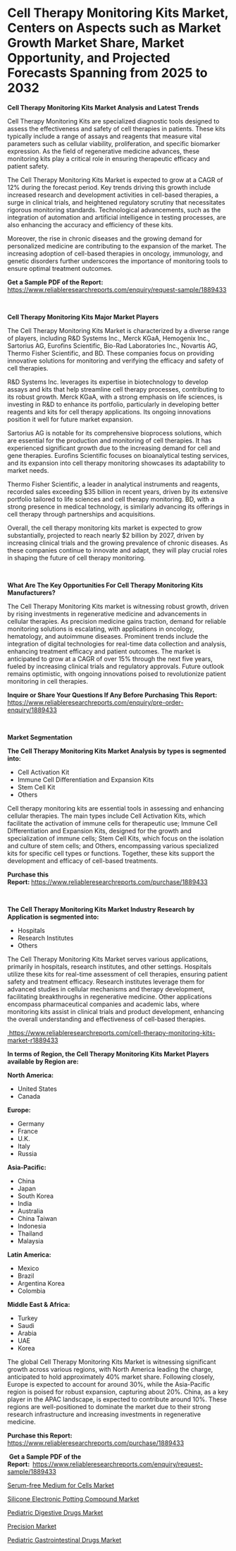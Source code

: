 <p><h1>Cell Therapy Monitoring Kits Market, Centers on Aspects such as Market Growth Market Share, Market Opportunity, and Projected Forecasts Spanning from 2025 to 2032</h1></p><p><strong>Cell Therapy Monitoring Kits Market Analysis and Latest Trends</strong></p>
<p><p>Cell Therapy Monitoring Kits are specialized diagnostic tools designed to assess the effectiveness and safety of cell therapies in patients. These kits typically include a range of assays and reagents that measure vital parameters such as cellular viability, proliferation, and specific biomarker expression. As the field of regenerative medicine advances, these monitoring kits play a critical role in ensuring therapeutic efficacy and patient safety.</p><p>The Cell Therapy Monitoring Kits Market is expected to grow at a CAGR of 12% during the forecast period. Key trends driving this growth include increased research and development activities in cell-based therapies, a surge in clinical trials, and heightened regulatory scrutiny that necessitates rigorous monitoring standards. Technological advancements, such as the integration of automation and artificial intelligence in testing processes, are also enhancing the accuracy and efficiency of these kits. </p><p>Moreover, the rise in chronic diseases and the growing demand for personalized medicine are contributing to the expansion of the market. The increasing adoption of cell-based therapies in oncology, immunology, and genetic disorders further underscores the importance of monitoring tools to ensure optimal treatment outcomes.</p></p>
<p><strong>Get a Sample PDF of the Report:&nbsp;</strong> <a href="https://www.reliableresearchreports.com/enquiry/request-sample/1889433?utm_campaign=28&utm_medium=2&utm_source=Github&utm_content=ia&utm_term=28032025&utm_id=cell-therapy-monitoring-kits">https://www.reliableresearchreports.com/enquiry/request-sample/1889433</a></p>
<p>&nbsp;</p>
<p><strong>Cell Therapy Monitoring Kits Major Market Players</strong></p>
<p><p>The Cell Therapy Monitoring Kits Market is characterized by a diverse range of players, including R&D Systems Inc., Merck KGaA, Hemogenix Inc., Sartorius AG, Eurofins Scientific, Bio-Rad Laboratories Inc., Novartis AG, Thermo Fisher Scientific, and BD. These companies focus on providing innovative solutions for monitoring and verifying the efficacy and safety of cell therapies.</p><p>R&D Systems Inc. leverages its expertise in biotechnology to develop assays and kits that help streamline cell therapy processes, contributing to its robust growth. Merck KGaA, with a strong emphasis on life sciences, is investing in R&D to enhance its portfolio, particularly in developing better reagents and kits for cell therapy applications. Its ongoing innovations position it well for future market expansion.</p><p>Sartorius AG is notable for its comprehensive bioprocess solutions, which are essential for the production and monitoring of cell therapies. It has experienced significant growth due to the increasing demand for cell and gene therapies. Eurofins Scientific focuses on bioanalytical testing services, and its expansion into cell therapy monitoring showcases its adaptability to market needs.</p><p>Thermo Fisher Scientific, a leader in analytical instruments and reagents, recorded sales exceeding $35 billion in recent years, driven by its extensive portfolio tailored to life sciences and cell therapy monitoring. BD, with a strong presence in medical technology, is similarly advancing its offerings in cell therapy through partnerships and acquisitions.</p><p>Overall, the cell therapy monitoring kits market is expected to grow substantially, projected to reach nearly $2 billion by 2027, driven by increasing clinical trials and the growing prevalence of chronic diseases. As these companies continue to innovate and adapt, they will play crucial roles in shaping the future of cell therapy monitoring.</p></p>
<p>&nbsp;</p>
<p><strong>What Are The Key Opportunities For Cell Therapy Monitoring Kits Manufacturers?</strong></p>
<p><p>The Cell Therapy Monitoring Kits market is witnessing robust growth, driven by rising investments in regenerative medicine and advancements in cellular therapies. As precision medicine gains traction, demand for reliable monitoring solutions is escalating, with applications in oncology, hematology, and autoimmune diseases. Prominent trends include the integration of digital technologies for real-time data collection and analysis, enhancing treatment efficacy and patient outcomes. The market is anticipated to grow at a CAGR of over 15% through the next five years, fueled by increasing clinical trials and regulatory approvals. Future outlook remains optimistic, with ongoing innovations poised to revolutionize patient monitoring in cell therapies.</p></p>
<p><strong>Inquire or Share Your Questions If Any Before Purchasing This Report:</strong> <a href="https://www.reliableresearchreports.com/enquiry/pre-order-enquiry/1889433?utm_campaign=28&utm_medium=2&utm_source=Github&utm_content=ia&utm_term=28032025&utm_id=cell-therapy-monitoring-kits">https://www.reliableresearchreports.com/enquiry/pre-order-enquiry/1889433</a></p>
<p>&nbsp;</p>
<p><strong>Market Segmentation</strong></p>
<p><strong>The Cell Therapy Monitoring Kits Market Analysis by types is segmented into:</strong></p>
<p><ul><li>Cell Activation Kit</li><li>Immune Cell Differentiation and Expansion Kits</li><li>Stem Cell Kit</li><li>Others</li></ul></p>
<p><p>Cell therapy monitoring kits are essential tools in assessing and enhancing cellular therapies. The main types include Cell Activation Kits, which facilitate the activation of immune cells for therapeutic use; Immune Cell Differentiation and Expansion Kits, designed for the growth and specialization of immune cells; Stem Cell Kits, which focus on the isolation and culture of stem cells; and Others, encompassing various specialized kits for specific cell types or functions. Together, these kits support the development and efficacy of cell-based treatments.</p></p>
<p><strong>Purchase this Report:&nbsp;</strong><a href="https://www.reliableresearchreports.com/purchase/1889433?utm_campaign=28&utm_medium=2&utm_source=Github&utm_content=ia&utm_term=28032025&utm_id=cell-therapy-monitoring-kits">https://www.reliableresearchreports.com/purchase/1889433</a></p>
<p>&nbsp;</p>
<p><strong>The Cell Therapy Monitoring Kits Market Industry Research by Application is segmented into:</strong></p>
<p><ul><li>Hospitals</li><li>Research Institutes</li><li>Others</li></ul></p>
<p><p>The Cell Therapy Monitoring Kits Market serves various applications, primarily in hospitals, research institutes, and other settings. Hospitals utilize these kits for real-time assessment of cell therapies, ensuring patient safety and treatment efficacy. Research institutes leverage them for advanced studies in cellular mechanisms and therapy development, facilitating breakthroughs in regenerative medicine. Other applications encompass pharmaceutical companies and academic labs, where monitoring kits assist in clinical trials and product development, enhancing the overall understanding and effectiveness of cell-based therapies.</p></p>
<p><a href="https://www.reliableresearchreports.com/cell-therapy-monitoring-kits-market-r1889433?utm_campaign=28&utm_medium=2&utm_source=Github&utm_content=ia&utm_term=28032025&utm_id=cell-therapy-monitoring-kits">&nbsp;https://www.reliableresearchreports.com/cell-therapy-monitoring-kits-market-r1889433</a></p>
<p><strong>In terms of Region, the Cell Therapy Monitoring Kits Market Players available by Region are:</strong></p>
<p>
    <p> <strong> North America: </strong>
        <ul>
            <li>United States</li>
            <li>Canada</li>
        </ul>
        </p> 
    <p> <strong> Europe: </strong>
        <ul>
            <li>Germany</li>
            <li>France</li>
            <li>U.K.</li>
            <li>Italy</li>
            <li>Russia</li>
        </ul>
        </p> 
    <p> <strong> Asia-Pacific: </strong>
        <ul>
            <li>China</li>
            <li>Japan</li>
            <li>South Korea</li>
            <li>India</li>
            <li>Australia</li>
            <li>China Taiwan</li>
            <li>Indonesia</li>
            <li>Thailand</li>
            <li>Malaysia</li>
        </ul>
        </p> 
    <p> <strong> Latin America: </strong>
        <ul>
            <li>Mexico</li>
            <li>Brazil</li>
            <li>Argentina Korea</li>
            <li>Colombia</li>
        </ul>
        </p> 
    <p> <strong> Middle East & Africa: </strong>
        <ul>
            <li>Turkey</li>
            <li>Saudi</li>
            <li>Arabia</li>
            <li>UAE</li>
            <li>Korea</li>
        </ul>
    </p>
    </p>
<p><p>The global Cell Therapy Monitoring Kits Market is witnessing significant growth across various regions, with North America leading the charge, anticipated to hold approximately 40% market share. Following closely, Europe is expected to account for around 30%, while the Asia-Pacific region is poised for robust expansion, capturing about 20%. China, as a key player in the APAC landscape, is expected to contribute around 10%. These regions are well-positioned to dominate the market due to their strong research infrastructure and increasing investments in regenerative medicine.</p></p>
<p><strong>Purchase this Report: </strong><a href="https://www.reliableresearchreports.com/purchase/1889433?utm_campaign=28&utm_medium=2&utm_source=Github&utm_content=ia&utm_term=28032025&utm_id=cell-therapy-monitoring-kits">https://www.reliableresearchreports.com/purchase/1889433</a></p>
<p>&nbsp;<strong>Get a Sample PDF of the Report:&nbsp;&nbsp;</strong><a href="https://www.reliableresearchreports.com/enquiry/request-sample/1889433?utm_campaign=28&utm_medium=2&utm_source=Github&utm_content=ia&utm_term=28032025&utm_id=cell-therapy-monitoring-kits">https://www.reliableresearchreports.com/enquiry/request-sample/1889433</a></p>
<p><strong></strong></p>
<p><p><a href="https://github.com/duzcupetriv/Market-Research-Report-List-1/blob/main/serum-free-medium-for-cells-market.md?utm_campaign=28&utm_medium=2&utm_source=Github&utm_content=ia&utm_term=28032025&utm_id=cell-therapy-monitoring-kits">Serum-free Medium for Cells Market</a></p><p><a href="https://github.com/rreynagjysma65/Market-Research-Report-List-1/blob/main/silicone-electronic-potting-compound-market.md?utm_campaign=28&utm_medium=2&utm_source=Github&utm_content=ia&utm_term=28032025&utm_id=cell-therapy-monitoring-kits">Silicone Electronic Potting Compound Market</a></p><p><a href="https://github.com/okornevonywx/Market-Research-Report-List-1/blob/main/pediatric-digestive-drugs-market.md?utm_campaign=28&utm_medium=2&utm_source=Github&utm_content=ia&utm_term=28032025&utm_id=cell-therapy-monitoring-kits">Pediatric Digestive Drugs Market</a></p><p><a href="https://github.com/abexjeliti/Market-Research-Report-List-1/blob/main/precision-market.md?utm_campaign=28&utm_medium=2&utm_source=Github&utm_content=ia&utm_term=28032025&utm_id=cell-therapy-monitoring-kits">Precision Market</a></p><p><a href="https://github.com/hervedeidadw/Market-Research-Report-List-1/blob/main/pediatric-gastrointestinal-drugs-market.md?utm_campaign=28&utm_medium=2&utm_source=Github&utm_content=ia&utm_term=28032025&utm_id=cell-therapy-monitoring-kits">Pediatric Gastrointestinal Drugs Market</a></p></p>